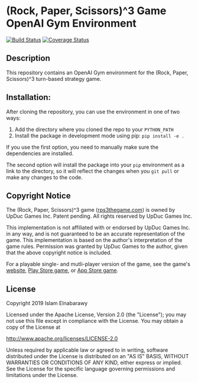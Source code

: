 # (Rock, Paper, Scissors)^3 Game OpenAI Gym Environment

[![Build Status](https://travis-ci.org/islamelnabarawy/rps3env.svg?branch=master&random=8dj90e2)](
https://travis-ci.org/islamelnabarawy/rps3env) [![Coverage Status](
https://coveralls.io/repos/github/islamelnabarawy/rps3env/badge.svg?branch=master&random=a83n0wd)](
https://coveralls.io/github/islamelnabarawy/rps3env?branch=master)


## Description

This repository contains an OpenAI Gym environment for the (Rock, Paper, Scissors)^3 turn-based strategy game.


## Installation:

After cloning the repository, you can use the environment in one of two ways:

1. Add the directory where you cloned the repo to your `PYTHON_PATH`
2. Install the package in development mode using pip: `pip install -e .`

If you use the first option, you need to manually make sure the dependencies are installed.

The second option will install the package into your `pip` environment
as a link to the directory, so it will reflect the changes when
you `git pull` or make any changes to the code.


## Copyright Notice

The (Rock, Paper, Scissors)^3 game ([rps3thegame.com](https://rps3thegame.com)) is owned by UpDuc Games Inc. 
Patent pending. All rights reserved by UpDuc Games Inc.

This implementation is not affiliated with or endorsed by UpDuc Games Inc. in any way, and is not guaranteed to 
be an accurate representation of the game. This implementation is based on the author's interpretation of the 
game rules. Permission was granted by UpDuc Games to the author, given that the above copyright notice is included.

For a playable single- and mutli-player version of the game, see the game's [website](https://rps3thegame.com),
[Play Store game](https://play.google.com/store/apps/details?id=com.upducgames.rps3), or 
[App Store game](https://itunes.apple.com/us/app/rps3-the-ghoul-duel/id1068041992?mt=8).


## License

Copyright 2019 Islam Elnabarawy

Licensed under the Apache License, Version 2.0 (the "License");
you may not use this file except in compliance with the License.
You may obtain a copy of the License at

http://www.apache.org/licenses/LICENSE-2.0

Unless required by applicable law or agreed to in writing, software
distributed under the License is distributed on an "AS IS" BASIS,
WITHOUT WARRANTIES OR CONDITIONS OF ANY KIND, either express or implied.
See the License for the specific language governing permissions and
limitations under the License.
